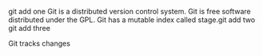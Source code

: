 git add one
Git is a distributed version control system.
Git is free software distributed under the GPL.
Git has a mutable index called stage.git add two
git add three

Git tracks changes
